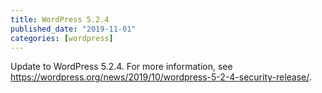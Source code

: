 ```yaml
---
title: WordPress 5.2.4
published_date: "2019-11-01"
categories: [wordpress]
---
```

Update to WordPress 5.2.4. For more information, see https://wordpress.org/news/2019/10/wordpress-5-2-4-security-release/.
